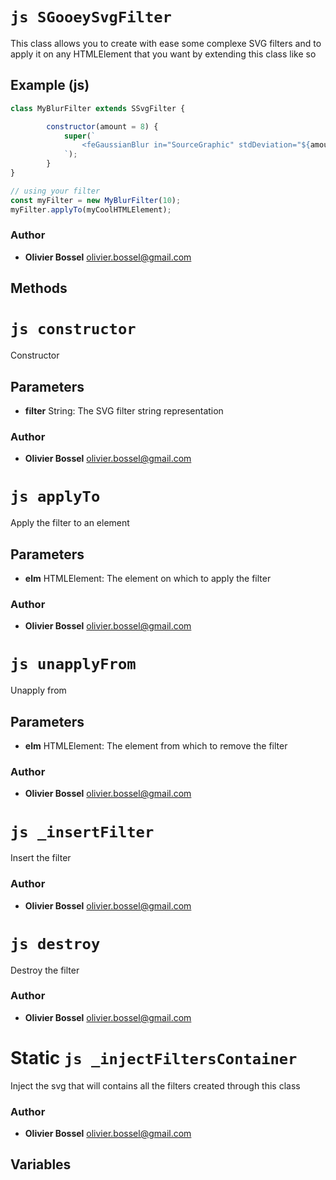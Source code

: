 


<!-- @namespace    sugar.js.filter -->

# ```js SGooeySvgFilter ```


This class allows you to create with ease some complexe SVG filters and to apply it on any HTMLElement that you want
by extending this class like so



## Example (js)

```js
class MyBlurFilter extends SSvgFilter {

		constructor(amount = 8) {
			super(`
				<feGaussianBlur in="SourceGraphic" stdDeviation="${amount}" result="blur" />
			`);
		}
}

// using your filter
const myFilter = new MyBlurFilter(10);
myFilter.applyTo(myCoolHTMLElement);
```


### Author
- **Olivier Bossel** <a href="mailto:olivier.bossel@gmail.com">olivier.bossel@gmail.com</a> 


## Methods




# ```js constructor ```


Constructor

## Parameters

- **filter**  String: The SVG filter string representation




### Author
- **Olivier Bossel** <a href="mailto:olivier.bossel@gmail.com">olivier.bossel@gmail.com</a> 





# ```js applyTo ```


Apply the filter to an element

## Parameters

- **elm**  HTMLElement: The element on which to apply the filter




### Author
- **Olivier Bossel** <a href="mailto:olivier.bossel@gmail.com">olivier.bossel@gmail.com</a> 





# ```js unapplyFrom ```


Unapply from

## Parameters

- **elm**  HTMLElement: The element from which to remove the filter




### Author
- **Olivier Bossel** <a href="mailto:olivier.bossel@gmail.com">olivier.bossel@gmail.com</a> 





# ```js _insertFilter ```


Insert the filter




### Author
- **Olivier Bossel** <a href="mailto:olivier.bossel@gmail.com">olivier.bossel@gmail.com</a> 





# ```js destroy ```


Destroy the filter




### Author
- **Olivier Bossel** <a href="mailto:olivier.bossel@gmail.com">olivier.bossel@gmail.com</a> 





# Static ```js _injectFiltersContainer ```


Inject the svg that will contains all the filters created through this class




### Author
- **Olivier Bossel** <a href="mailto:olivier.bossel@gmail.com">olivier.bossel@gmail.com</a> 


## Variables


